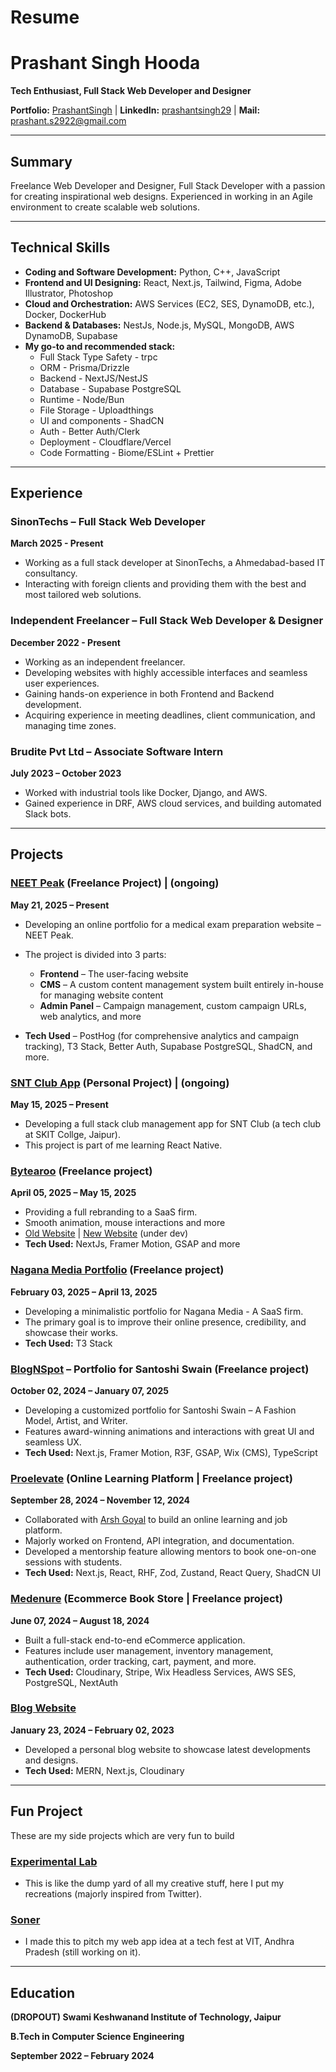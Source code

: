 # Resume

# Prashant Singh Hooda

**Tech Enthusiast, Full Stack Web Developer and Designer**

**Portfolio:** [PrashantSingh](https://prashantsingh.me/) | **LinkedIn:** [prashantsingh29](https://www.linkedin.com/in/prashantsingh29) | **Mail:** prashant.s2922@gmail.com

---

## Summary

Freelance Web Developer and Designer, Full Stack Developer with a passion for creating inspirational web designs. Experienced in working in an Agile environment to create scalable web solutions.

---

## Technical Skills

- **Coding and Software Development:** Python, C++, JavaScript
- **Frontend and UI Designing:** React, Next.js, Tailwind, Figma, Adobe Illustrator, Photoshop
- **Cloud and Orchestration:** AWS Services (EC2, SES, DynamoDB, etc.), Docker, DockerHub
- **Backend & Databases:** NestJs, Node.js, MySQL, MongoDB, AWS DynamoDB, Supabase
- **My go-to and recommended stack:**
  - Full Stack Type Safety - trpc
  - ORM - Prisma/Drizzle
  - Backend - NextJS/NestJS
  - Database - Supabase PostgreSQL
  - Runtime - Node/Bun
  - File Storage - Uploadthings
  - UI and components - ShadCN
  - Auth - Better Auth/Clerk
  - Deployment - Cloudflare/Vercel
  - Code Formatting - Biome/ESLint + Prettier

---

## Experience

### **SinonTechs – Full Stack Web Developer**

**March 2025 - Present**

- Working as a full stack developer at SinonTechs, a Ahmedabad-based IT consultancy.
- Interacting with foreign clients and providing them with the best and most tailored web solutions.

### **Independent Freelancer – Full Stack Web Developer & Designer**

**December 2022 - Present**

- Working as an independent freelancer.
- Developing websites with highly accessible interfaces and seamless user experiences.
- Gaining hands-on experience in both Frontend and Backend development.
- Acquiring experience in meeting deadlines, client communication, and managing time zones.

### **Brudite Pvt Ltd – Associate Software Intern**

**July 2023 – October 2023**

- Worked with industrial tools like Docker, Django, and AWS.
- Gained experience in DRF, AWS cloud services, and building automated Slack bots.

---

## Projects

### **[NEET Peak](https://neetpeak.vercel.app/) (Freelance Project)** | (ongoing)

**May 21, 2025 – Present**

* Developing an online portfolio for a medical exam preparation website – NEET Peak.
* The project is divided into 3 parts:

  * **Frontend** – The user-facing website
  * **CMS** – A custom content management system built entirely in-house for managing website content
  * **Admin Panel** – Campaign management, custom campaign URLs, web analytics, and more
* **Tech Used** – PostHog (for comprehensive analytics and campaign tracking), T3 Stack, Better Auth, Supabase PostgreSQL, ShadCN, and more.


### **[SNT Club App](https://github.com/Prashant-S29/sntclub_app) (Personal Project)** | (ongoing)

**May 15, 2025 – Present**

- Developing a full stack club management app for SNT Club (a tech club at SKIT Collge, Jaipur).
- This project is part of me learning React Native.
  

### **[Bytearoo](http://bytearoo.vercel.app) (Freelance project)**

**April 05, 2025 – May 15, 2025**

- Providing a full rebranding to a SaaS firm.
- Smooth animation, mouse interactions and more
- [Old Website](https://bytearoo.com/) | [New Website](https://bytearoo.vercel.app) (under dev)
- **Tech Used:** NextJs, Framer Motion, GSAP and more

### **[Nagana Media Portfolio](https://naganamedia.com/) (Freelance project)**

**February 03, 2025 – April 13, 2025**

- Developing a minimalistic portfolio for Nagana Media - A SaaS firm.
- The primary goal is to improve their online presence, credibility, and showcase their works.
- **Tech Used:** T3 Stack

### **[BlogNSpot](https://santoshi-portfolio.vercel.app) – Portfolio for Santoshi Swain (Freelance project)**

**October 02, 2024 – January 07, 2025**

- Developing a customized portfolio for Santoshi Swain – A Fashion Model, Artist, and Writer.
- Features award-winning animations and interactions with great UI and seamless UX.
- **Tech Used:** Next.js, Framer Motion, R3F, GSAP, Wix (CMS), TypeScript

### **[Proelevate](https://www.proelevate.in) (Online Learning Platform | Freelance project)**

**September 28, 2024 – November 12, 2024**

- Collaborated with [Arsh Goyal](https://x.com/arsh_goyal) to build an online learning and job platform.
- Majorly worked on Frontend, API integration, and documentation.
- Developed a mentorship feature allowing mentors to book one-on-one sessions with students.
- **Tech Used:** Next.js, React, RHF, Zod, Zustand, React Query, ShadCN UI

### **[Medenure](https://medenure.vercel.app/) (Ecommerce Book Store | Freelance project)**

**June 07, 2024 – August 18, 2024**

- Built a full-stack end-to-end eCommerce application.
- Features include user management, inventory management, authentication, order tracking, cart, payment, and more.
- **Tech Used:** Cloudinary, Stripe, Wix Headless Services, AWS SES, PostgreSQL, NextAuth

### **[Blog Website](https://www.code-components.in/)**

**January 23, 2024 – February 02, 2023**

- Developed a personal blog website to showcase latest developments and designs.
- **Tech Used:** MERN, Next.js, Cloudinary

---

## Fun Project

These are my side projects which are very fun to build

### **[Experimental Lab](https://experiments-by-prashant.vercel.app/)**

- This is like the dump yard of all my creative stuff, here I put my recreations (majorly inspired from Twitter).

### **[Soner](https://soner-idea-pitching.vercel.app)**

- I made this to pitch my web app idea at a tech fest at VIT, Andhra Pradesh (still working on it).

---

## Education

**(DROPOUT) Swami Keshwanand Institute of Technology, Jaipur**

**B.Tech in Computer Science Engineering**

**September 2022 – February 2024**
